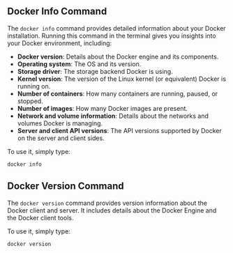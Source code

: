 ## Docker Info Command

The `docker info` command provides detailed information about your Docker installation. Running this command in the terminal gives you insights into your Docker environment, including:

- **Docker version**: Details about the Docker engine and its components.
- **Operating system**: The OS and its version.
- **Storage driver**: The storage backend Docker is using.
- **Kernel version**: The version of the Linux kernel (or equivalent) Docker is running on.
- **Number of containers**: How many containers are running, paused, or stopped.
- **Number of images**: How many Docker images are present.
- **Network and volume information**: Details about the networks and volumes Docker is managing.
- **Server and client API versions**: The API versions supported by Docker on the server and client sides.

To use it, simply type:

```sh
docker info
```

## Docker Version Command

The `docker version` command provides version information about the Docker client and server. It includes details about the Docker Engine and the Docker client tools.

To use it, simply type:

```sh
docker version
```